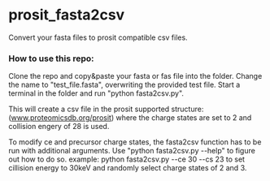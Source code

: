 # prosit_fasta2csv
Convert your fasta files to prosit compatible csv files.

### How to use this repo:
Clone the repo and copy&paste your fasta or fas file into the folder.
Change the name to "test_file.fasta", overwriting the provided test file. 
Start a terminal in the folder and run "python fasta2csv.py".

This will create a csv file in the prosit supported structure: (www.proteomicsdb.org/prosit)
where the charge states are set to 2 and collision engery of 28 is used.

To modify ce and precursor charge states, the fasta2csv function has to be run with
additional arguments. Use "python fasta2csv.py --help" to figure out how to do so.
example: python fasta2csv.py --ce 30 --cs 23
to set cillision energy to 30keV and randomly select charge states of 2 and 3. 
